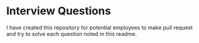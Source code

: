 # Interview Questions

I have created this repository for potential employees to make pull request and try to solve each question noted in this readme.
